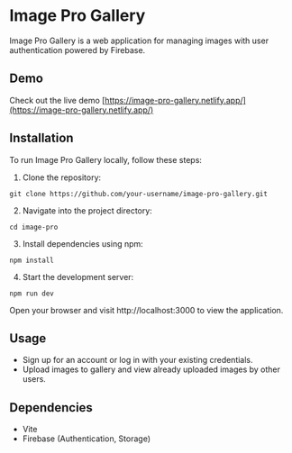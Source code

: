 # Image Pro Gallery

Image Pro Gallery is a web application for managing images with user authentication powered by Firebase.

## Demo

Check out the live demo [https://image-pro-gallery.netlify.app/](https://image-pro-gallery.netlify.app/)

## Installation

To run Image Pro Gallery locally, follow these steps:

1. Clone the repository:

```
git clone https://github.com/your-username/image-pro-gallery.git
```

2. Navigate into the project directory:

```
cd image-pro
```

3. Install dependencies using npm:

```
npm install
```

4. Start the development server:

```
npm run dev
```

Open your browser and visit http://localhost:3000 to view the application.

## Usage
* Sign up for an account or log in with your existing credentials.
* Upload images to gallery and view already uploaded images by other users.

## Dependencies
* Vite
* Firebase (Authentication, Storage)